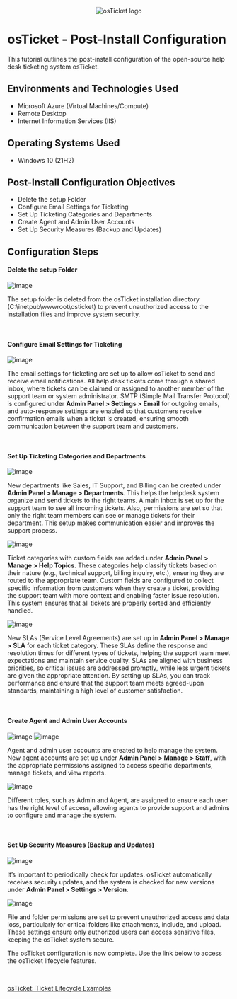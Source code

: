 <p align="center">
<img src="https://i.imgur.com/Clzj7Xs.png" alt="osTicket logo"/>
</p>

<h1>osTicket - Post-Install Configuration</h1>
This tutorial outlines the post-install configuration of the open-source help desk ticketing system osTicket.<br />



<h2>Environments and Technologies Used</h2>

- Microsoft Azure (Virtual Machines/Compute)
- Remote Desktop
- Internet Information Services (IIS)

<h2>Operating Systems Used </h2>

- Windows 10</b> (21H2)

<h2>Post-Install Configuration Objectives</h2>

- Delete the setup Folder
- Configure Email Settings for Ticketing
- Set Up Ticketing Categories and Departments
- Create Agent and Admin User Accounts
- Set Up Security Measures (Backup and Updates)

<h2>Configuration Steps</h2>

<p>
</p>
<h4>Delete the setup Folder</h4>

![image](https://github.com/user-attachments/assets/5bcc841a-6a2b-4e08-9ca2-37e884751962)

<p>
</p>
<p>
  
The setup folder is deleted from the osTicket installation directory (C:\inetpub\wwwroot\osticket) to prevent unauthorized access to the installation files and improve system security.
</p>
<p>


</p>
<br />
<h4>Configure Email Settings for Ticketing</h4>
  
![image](https://github.com/user-attachments/assets/80b01596-eabc-47be-98ae-2e88c25e7a7c)

</p>
<p>
  
The email settings for ticketing are set up to allow osTicket to send and receive email notifications. All help desk tickets come through a shared inbox, where tickets can be claimed or assigned to another member of the support team or system administrator. SMTP (Simple Mail Transfer Protocol) is configured under **Admin Panel > Settings > Email** for outgoing emails, and auto-response settings are enabled so that customers receive confirmation emails when a ticket is created, ensuring smooth communication between the support team and customers.
</p>
<p>


</p>
<br />
<h4>Set Up Ticketing Categories and Departments</h4>
  
![image](https://github.com/user-attachments/assets/8121394a-917b-4cbf-8a99-5f79ca49d6d5)

</p>
<p>
  
New departments like Sales, IT Support, and Billing can be created under **Admin Panel > Manage > Departments**. This helps the helpdesk system organize and send tickets to the right teams. A main inbox is set up for the support team to see all incoming tickets. Also, permissions are set so that only the right team members can see or manage tickets for their department. This setup makes communication easier and improves the support process.
</p>
<p>
  
![image](https://github.com/user-attachments/assets/cd7f3612-02bf-48cd-98a7-560466cd6352)

</p>
<p>
  
Ticket categories with custom fields are added under **Admin Panel > Manage > Help Topics**. These categories help classify tickets based on their nature (e.g., technical support, billing inquiry, etc.), ensuring they are routed to the appropriate team. Custom fields are configured to collect specific information from customers when they create a ticket, providing the support team with more context and enabling faster issue resolution. This system ensures that all tickets are properly sorted and efficiently handled.
</p>
<p>

![image](https://github.com/user-attachments/assets/1fa61ce9-5eef-45d1-8597-52e9e03dc70d)

</p>
<p>
  
New SLAs (Service Level Agreements) are set up in **Admin Panel > Manage > SLA** for each ticket category. These SLAs define the response and resolution times for different types of tickets, helping the support team meet expectations and maintain service quality. SLAs are aligned with business priorities, so critical issues are addressed promptly, while less urgent tickets are given the appropriate attention. By setting up SLAs, you can track performance and ensure that the support team meets agreed-upon standards, maintaining a high level of customer satisfaction.
</p>
<p>


</p>
<br />
<h4>Create Agent and Admin User Accounts</h4>

![image](https://github.com/user-attachments/assets/12a7394a-ffe1-4214-be76-c40cadf29be0)
![image](https://github.com/user-attachments/assets/b2e2894f-d1bf-4b69-be99-a93e593fd981)

</p>
<p>
  
Agent and admin user accounts are created to help manage the system. New agent accounts are set up under **Admin Panel > Manage > Staff**, with the appropriate permissions assigned to access specific departments, manage tickets, and view reports. 
</p>
<p>

![image](https://github.com/user-attachments/assets/aeb91b7d-3154-4dae-9ec8-51991112c3ff)

</p>
<p>
Different roles, such as Admin and Agent, are assigned to ensure each user has the right level of access, allowing agents to provide support and admins to configure and manage the system.
</p>
<p>


</p>
<br />
<h4>Set Up Security Measures (Backup and Updates)</h4>

![image](https://github.com/user-attachments/assets/4f359c74-dd9c-4ee4-b9be-fd299b646db7)

</p>
<p>
  
It’s important to periodically check for updates. osTicket automatically receives security updates, and the system is checked for new versions under **Admin Panel > Settings > Version**.
</p>
<p>

![image](https://github.com/user-attachments/assets/cb2db211-49e6-4ca7-a609-9bd8748dfda4)

</p>
<p>
File and folder permissions are set to prevent unauthorized access and data loss, particularly for critical folders like attachments, include, and upload. These settings ensure only authorized users can access sensitive files, keeping the osTicket system secure.
</p>
<p>
The osTicket configuration is now complete. Use the link below to access the osTicket lifecycle features.
</p>
<br />

[osTicket: Ticket Lifecycle Examples](https://github.com/willianathompson/osticket-lifecycle)

<p>

</p>
<br />
